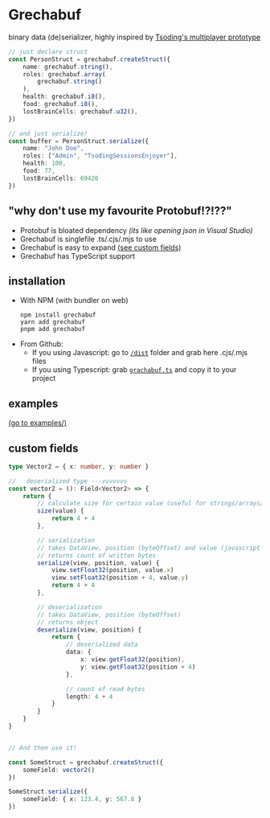 # Grechabuf

binary data (de)serializer, highly inspired by [Tsoding's multiplayer prototype](https://github.com/tsoding/multiplayer-game-prototype)

```ts
// just declare struct
const PersonStruct = grechabuf.createStruct({
    name: grechabuf.string(),
    roles: grechabuf.array(
        grechabuf.string()
    ),
    health: grechabuf.i8(),
    food: grechabuf.i8(),
    lostBrainCells: grechabuf.u32(),
})

// and just serialize!
const buffer = PersonStruct.serialize({
    name: "John Doe",
    roles: ["Admin", "TsodingSessionsEnjoyer"],
    health: 100,
    food: 77,
    lostBrainCells: 69420
})
```

## "why don't use my favourite Protobuf!?!??"
 - Protobuf is bloated dependency _(its like opening json in Visual Studio)_
 - Grechabuf is singlefile .ts/.cjs/.mjs to use
 - Grechabuf is easy to expand [(see custom fields)](#custom-fields)
 - Grechabuf has TypeScript support

## installation
- With NPM (with bundler on web)
   ```shell
   npm install grechabuf
   yarn add grechabuf
   pnpm add grechabuf
   ```
- From Github:
  - If you using Javascript: go to [`/dist`](./dist/) folder and grab here .cjs/.mjs files
  - If you using Typescript: grab [`grachabuf.ts`](./grechabuf.ts) and copy it to your project

## examples
[(go to examples/)](examples/)

## custom fields
```ts
type Vector2 = { x: number, y: number }

//   deserialized type ---vvvvvvv
const vector2 = (): Field<Vector2> => {
    return {
        // calculate size for certain value (useful for strings/arrays/other dynamic values)
        size(value) {
            return 4 + 4
        },

        // serialization
        // takes DataView, position (byteOffset) and value (javascript value)
        // returns count of written bytes
        serialize(view, position, value) {
            view.setFloat32(position, value.x)
            view.setFloat32(position + 4, value.y)
            return 4 + 4
        },

        // deserialization
        // takes DataView, position (byteOffset)
        // returns object
        deserialize(view, position) {
            return {
                // deserialized data
                data: {
                    x: view.getFloat32(position),
                    y: view.getFloat32(position + 4)
                },

                // count of read bytes
                length: 4 + 4
            }
        }
    }
}


// And then use it!

const SomeStruct = grechabuf.createStruct({
    someField: vector2()
})

SomeStruct.serialize({
    someField: { x: 123.4, y: 567.8 }
})
```
